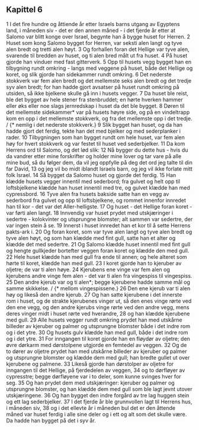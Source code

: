 ## Kapittel 6

1 I det fire hundre og åttiende år etter Israels barns utgang av Egyptens land, i måneden siv - det er den annen måned - i det fjerde år etter at Salomo var blitt konge over Israel, begynte han å bygge huset for Herren.
2 Huset som kong Salomo bygget for Herren, var seksti alen langt og tyve alen bredt og tretti alen høyt.
3 Og forhallen foran det Hellige var tyve alen, svarende til bredden av huset, og ti alen bred målt ut fra huset.
4 På huset gjorde han vinduer med fast gitterverk.
5 Opp til husets vegg bygget han en tilbygning rundt omkring - langs med veggene på huset, både det Hellige og koret, og slik gjorde han sidekammer rundt omkring.
6 Det nederste stokkverk var fem alen bredt og det mellemste seks alen bredt og det tredje syv alen bredt; for han hadde gjort avsatser på huset rundt omkring på utsiden, så ikke bjelkene skulle gå inn i husets vegger.
7 Da huset ble reist, ble det bygget av hele stener fra stenbruddet; en hørte hverken hammer eller øks eller noe slags jernredskap i huset da det ble bygget.
8 Døren til det mellemste sidekammer* var på husets høyre side, og på en vindeltrapp kom en opp i det mellemste stokkverk, og fra det mellemste opp i det tredje. / {* nemlig i det nederste stokkverk.}
9 Slik bygget han huset, og da han hadde gjort det ferdig, tekte han det med bjelker og med sederplanker i rader.
10 Tilbygningen som han bygget rundt om hele huset, var fem alen høy for hvert stokkverk og var festet til huset ved sederbjelker.
11 Da kom Herrens ord til Salomo, og det lød slik:
12 Nå bygger du dette hus - hvis du da vandrer etter mine forskrifter og holder mine lover og tar vare på alle mine bud, så du følger dem, da vil jeg oppfylle på deg det ord jeg talte til din far David,
13 og jeg vil bo midt iblandt Israels barn, og jeg vil ikke forlate mitt folk Israel.
14 Så bygget da Salomo huset og gjorde det ferdig.
15 Han klædde husets vegger innentil med sederbord; fra gulvet og helt opp til loftsbjelkene klædde han huset innentil med tre, og gulvet klædde han med cypressbord.
16 Tyve alen fra husets bakside satte han en vegg av sederbord fra gulvet og opp til loftsbjelkene, og rommet innenfor innredet han til kor - det var det Aller-helligste.
17 Og huset - det Hellige foran koret - var førti alen langt.
18 Innvendig var huset prydet med utskjæringer i sedertre - kolokvinter og utsprungne blomster; alt sammen var sedertre, der var ingen stein å se.
19 Innerst i huset innredet han et kor til å sette Herrens pakts-ark i.
20 Og foran koret, som var tyve alen langt og tyve alen bredt og tyve alen høyt, og som han klædde med fint gull, satte han et alter og klædde det med sedertre.
21 Og Salomo klædde huset innentil med fint gull og hengte gullkjeder bortefter veggen foran koret og klædde den med gull.
22 Hele huset klædde han med gull fra ende til annen; og hele alteret som hørte til koret, klædde han med gull.
23 I koret gjorde han to kjeruber av oljetre; de var ti alen høye.
24 Kjerubens ene vinge var fem alen og kjerubens andre vinge fem alen - det var ti alen fra vingespiss til vingespiss.
25 Den andre kjerub var og ti alen*; begge kjerubene hadde samme mål og samme skikkelse. / {* mellom vingespissene.}
26 Den ene kjerub var ti alen høy og likeså den andre kjerub.
27 Og han satte kjerubene i det innerste rom i huset, og de strakte kjerubenes vinger ut, så den enes vinge rørte ved den ene vegg, og den andre kjerubs vinge rørte ved den andre vegg, mens deres vinger midt i huset rørte ved hverandre,
28 og han klædde kjerubene med gull.
29 Alle husets vegger rundt omkring prydet han med utskårne billeder av kjeruber og palmer og utsprungne blomster både i det indre rom og i det ytre.
30 Og husets gulv klædde han med gull, både i det indre rom og i det ytre.
31 For inngangen til koret gjorde han en fløydør av oljetre; den øvre dørkarm med dørstolpene utgjorde en femtedel av veggen.
32 Og de to dører av oljetre prydet han med utskårne billeder av kjeruber og palmer og utsprungne blomster og klædde dem med gull; han bredte gullet ut over kjerubene og palmene.
33 Likeså gjorde han dørstolper av oljetre for inngangen til det Hellige, på fjerdedelen av veggen,
34 og to dørfløyer av cypresstre; begge dørfløyene var i to deler, som kunne svinges hver for seg.
35 Og han prydet dem med utskjæringer: kjeruber og palmer og utsprungne blomster, og han klædde dem med gull som ble lagt jevnt utover utskjæringene.
36 Og han bygget den indre forgård av tre lag huggen stein og ett lag sederbjelker.
37 I det fjerde år ble grunnvollen lagt til Herrens hus, i måneden siv,
38 og i det ellevte år i måneden bul det er den åttende måned var huset ferdig i alle sine deler og i ett og alt som det skulle være. Da hadde han bygget på det i syv år.
